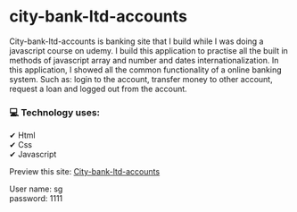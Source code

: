 # city-bank-ltd-accounts

<p>City-bank-ltd-accounts is banking site that I build while I was doing a javascript course on udemy. I build this application to practise all the built in  methods of javascript array and number and dates internationalization. In this application, I showed all the common functionality of a online banking system. Such as: login to the account, transfer money to other account, request a loan and logged out from the account.</p>

<h3>💻 Technology uses:</h3>

✔ Html <br />
✔ Css <br />
✔ Javascript

Preview this site: <a href="https://city-bank-ltd-accounts.netlify.app/https://city-bank-ltd-accounts.netlify.app/">City-bank-ltd-accounts</a>

User name: sg <br />
password: 1111
